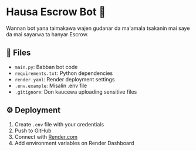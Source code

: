 # Hausa Escrow Bot 🤖

Wannan bot yana taimakawa wajen gudanar da ma'amala tsakanin mai saye da mai sayarwa ta hanyar Escrow.

## 📁 Files
- `main.py`: Babban bot code
- `requirements.txt`: Python dependencies
- `render.yaml`: Render deployment settings
- `.env.example`: Misalin .env file
- `.gitignore`: Don kaucewa uploading sensitive files

## ⚙️ Deployment
1. Create `.env` file with your credentials
2. Push to GitHub
3. Connect with [Render.com](https://render.com)
4. Add environment variables on Render Dashboard

